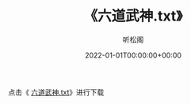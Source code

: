 ﻿---
title:  《六道武神.txt》
date:   2022-01-01T00:00:00+00:00
author: 听松阁
layout: post
permalink: /六道武神/
categories: 小说
tags: [小说]
---

点击《 [六道武神.txt](http://img.660000.xyz/bookstukust/book/bntxt/10/六道武神.txt)》进行下载